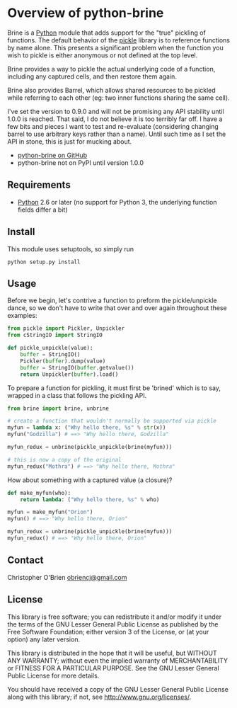 # Overview of python-brine

Brine is a [Python] module that adds support for the "true" pickling
of functions. The default behavior of the [pickle] library is to
reference functions by name alone. This presents a significant problem
when the function you wish to pickle is either anonymous or not
defined at the top level.

Brine provides a way to pickle the actual underlying code of a
function, including any captured cells, and then restore them again.

Brine also provides Barrel, which allows shared resources to be
pickled while referring to each other (eg: two inner functions sharing
the same cell).

I've set the version to 0.9.0 and will not be promising any API
stability until 1.0.0 is reached. That said, I do not believe it is
too terribly far off. I have a few bits and pieces I want to test and
re-evaluate (considering changing barrel to use arbitrary keys rather
than a name). Until such time as I set the API in stone, this is just
for mucking about.

* [python-brine on GitHub][github]
* python-brine not on PyPI until version 1.0.0

[python]: http://python.org "Python"

[pickle]: http://docs.python.org/2.7/library/pickle.html
"pickle - Python object serialization"

[github]: https://github.com/obriencj/python-brine/
"python-brine on GitHub"


## Requirements

* [Python] 2.6 or later (no support for Python 3, the underlying
  function fields differ a bit)


## Install

This module uses setuptools, so simply run

```
python setup.py install
```


## Usage

Before we begin, let's contrive a function to preform the
pickle/unpickle dance, so we don't have to write that over and over
again throughout these examples:

```python
from pickle import Pickler, Unpickler
from cStringIO import StringIO

def pickle_unpickle(value):
    buffer = StringIO()
    Pickler(buffer).dump(value)
	buffer = StringIO(buffer.getvalue())
    return Unpickler(buffer).load()
```

To prepare a function for pickling, it must first be 'brined' which is
to say, wrapped in a class that follows the pickling API.

```python
from brine import brine, unbrine

# create a function that wouldn't normally be supported via pickle
myfun = lambda x: ("Why hello there, %s" % str(x))
myfun("Godzilla") # ==> "Why hello there, Godzilla"

myfun_redux = unbrine(pickle_unpickle(brine(myfun)))

# this is now a copy of the original
myfun_redux("Mothra") # ==> "Why hello there, Mothra"
```

How about something with a captured value (a closure)?

```python
def make_myfun(who):
    return lambda: ("Why hello there, %s" % who)

myfun = make_myfun("Orion")
myfun() # ==> "Why hello there, Orion"

myfun_redux = unbrine(pickle_unpickle(brine(myfun)))
myfun_redux() # ==> "Why hello there, Orion"
```


## Contact

Christopher O'Brien <obriencj@gmail.com>


## License

This library is free software; you can redistribute it and/or modify
it under the terms of the GNU Lesser General Public License as
published by the Free Software Foundation; either version 3 of the
License, or (at your option) any later version.

This library is distributed in the hope that it will be useful, but
WITHOUT ANY WARRANTY; without even the implied warranty of
MERCHANTABILITY or FITNESS FOR A PARTICULAR PURPOSE.  See the GNU
Lesser General Public License for more details.

You should have received a copy of the GNU Lesser General Public
License along with this library; if not, see
<http://www.gnu.org/licenses/>.

